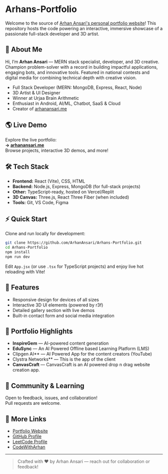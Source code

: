 # Arhans-Portfolio

Welcome to the source of [Arhan Ansari's personal portfolio website](https://www.arhanansari.me/)! This repository hosts the code powering an interactive, immersive showcase of a passionate full-stack developer and 3D artist.

## 🚀 About Me

Hi, I’m **Arhan Ansari** — MERN stack specialist, developer, and 3D creative.  
Champion problem-solver with a record in building impactful applications, engaging bots, and innovative tools. Featured in national contests and digital media for combining technical depth with creative vision.

- Full Stack Developer (MERN: MongoDB, Express, React, Node)
- 3D Artist & UI Designer
- Winner at Urjaa Brain Arithmetic
- Enthusiast in Android, AI/ML, Chatbot, SaaS & Cloud
- Creator of [arhanansari.me](https://www.arhanansari.me/)

## 🌎 Live Demo

Explore the live portfolio:  
**→ [arhanansari.me](https://www.arhanansari.me/)**  
Browse projects, interactive 3D demos, and more!

## 🛠️ Tech Stack

- **Frontend:** React (Vite), CSS, HTML
- **Backend:** Node.js, Express, MongoDB (for full-stack projects)
- **Other:** TypeScript-ready, hosted on Vercel/Replit  
- **3D Canvas:** Three.js, React Three Fiber (when included)
- **Tools:** Git, VS Code, Figma

## ⚡ Quick Start

Clone and run locally for development:
```bash
git clone https://github.com/ArhanAnsari/Arhans-Portfolio.git
cd Arhans-Portfolio
npm install
npm run dev
```

Edit `App.jsx` (or use `.tsx` for TypeScript projects) and enjoy live hot reloading with Vite!

## 🎨 Features

- Responsive design for devices of all sizes
- Interactive 3D UI elements (powered by r3f)
- Detailed gallery section with live demos
- Built-in contact form and social media integration

## 💼 Portfolio Highlights

- **InspireGem** — AI-powered content generation
- **EduSync** — An AI Powered Offline based Learning Platform (LMS)
- Clipgen AI** — AI Powered App for the content creators (YouTube)
- Clystra Networks** — This is the app of the client
- **CanvasCraft** — CanvasCraft is an AI powered drop n drag website creation app.
## 📘 Community & Learning

Open to feedback, issues, and collaboration!  
Pull requests are welcome.

## 🔗 More Links

- [Portfolio Website](https://www.arhanansari.me/)
- [GitHub Profile](https://github.com/ArhanAnsari)
- [LeetCode Profile](https://leetcode.com/u/codewitharhan/)
- [CodeWithArhan](https://codewitharhan.infinityfreeapp.com)

---

> Crafted with ❤️ by Arhan Ansari — reach out for collaboration or feedback!